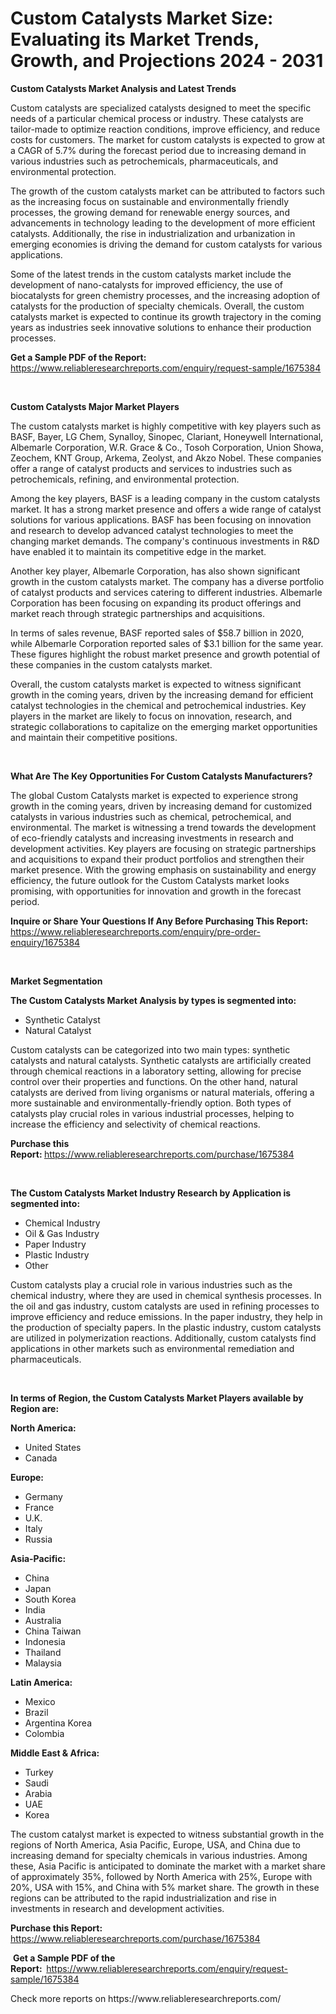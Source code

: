 <p><h1>Custom Catalysts Market Size: Evaluating its Market Trends, Growth, and Projections 2024 - 2031</h1></p><p><strong>Custom Catalysts Market Analysis and Latest Trends</strong></p>
<p><p>Custom catalysts are specialized catalysts designed to meet the specific needs of a particular chemical process or industry. These catalysts are tailor-made to optimize reaction conditions, improve efficiency, and reduce costs for customers. The market for custom catalysts is expected to grow at a CAGR of 5.7% during the forecast period due to increasing demand in various industries such as petrochemicals, pharmaceuticals, and environmental protection.</p><p>The growth of the custom catalysts market can be attributed to factors such as the increasing focus on sustainable and environmentally friendly processes, the growing demand for renewable energy sources, and advancements in technology leading to the development of more efficient catalysts. Additionally, the rise in industrialization and urbanization in emerging economies is driving the demand for custom catalysts for various applications.</p><p>Some of the latest trends in the custom catalysts market include the development of nano-catalysts for improved efficiency, the use of biocatalysts for green chemistry processes, and the increasing adoption of catalysts for the production of specialty chemicals. Overall, the custom catalysts market is expected to continue its growth trajectory in the coming years as industries seek innovative solutions to enhance their production processes.</p></p>
<p><strong>Get a Sample PDF of the Report:&nbsp;</strong> <a href="https://www.reliableresearchreports.com/enquiry/request-sample/1675384">https://www.reliableresearchreports.com/enquiry/request-sample/1675384</a></p>
<p>&nbsp;</p>
<p><strong>Custom Catalysts Major Market Players</strong></p>
<p><p>The custom catalysts market is highly competitive with key players such as BASF, Bayer, LG Chem, Synalloy, Sinopec, Clariant, Honeywell International, Albemarle Corporation, W.R. Grace & Co., Tosoh Corporation, Union Showa, Zeochem, KNT Group, Arkema, Zeolyst, and Akzo Nobel. These companies offer a range of catalyst products and services to industries such as petrochemicals, refining, and environmental protection.</p><p>Among the key players, BASF is a leading company in the custom catalysts market. It has a strong market presence and offers a wide range of catalyst solutions for various applications. BASF has been focusing on innovation and research to develop advanced catalyst technologies to meet the changing market demands. The company's continuous investments in R&D have enabled it to maintain its competitive edge in the market.</p><p>Another key player, Albemarle Corporation, has also shown significant growth in the custom catalysts market. The company has a diverse portfolio of catalyst products and services catering to different industries. Albemarle Corporation has been focusing on expanding its product offerings and market reach through strategic partnerships and acquisitions.</p><p>In terms of sales revenue, BASF reported sales of $58.7 billion in 2020, while Albemarle Corporation reported sales of $3.1 billion for the same year. These figures highlight the robust market presence and growth potential of these companies in the custom catalysts market.</p><p>Overall, the custom catalysts market is expected to witness significant growth in the coming years, driven by the increasing demand for efficient catalyst technologies in the chemical and petrochemical industries. Key players in the market are likely to focus on innovation, research, and strategic collaborations to capitalize on the emerging market opportunities and maintain their competitive positions.</p></p>
<p>&nbsp;</p>
<p><strong>What Are The Key Opportunities For Custom Catalysts Manufacturers?</strong></p>
<p><p>The global Custom Catalysts market is expected to experience strong growth in the coming years, driven by increasing demand for customized catalysts in various industries such as chemical, petrochemical, and environmental. The market is witnessing a trend towards the development of eco-friendly catalysts and increasing investments in research and development activities. Key players are focusing on strategic partnerships and acquisitions to expand their product portfolios and strengthen their market presence. With the growing emphasis on sustainability and energy efficiency, the future outlook for the Custom Catalysts market looks promising, with opportunities for innovation and growth in the forecast period.</p></p>
<p><strong>Inquire or Share Your Questions If Any Before Purchasing This Report:</strong> <a href="https://www.reliableresearchreports.com/enquiry/pre-order-enquiry/1675384">https://www.reliableresearchreports.com/enquiry/pre-order-enquiry/1675384</a></p>
<p>&nbsp;</p>
<p><strong>Market Segmentation</strong></p>
<p><strong>The Custom Catalysts Market Analysis by types is segmented into:</strong></p>
<p><ul><li>Synthetic Catalyst</li><li>Natural Catalyst</li></ul></p>
<p><p>Custom catalysts can be categorized into two main types: synthetic catalysts and natural catalysts. Synthetic catalysts are artificially created through chemical reactions in a laboratory setting, allowing for precise control over their properties and functions. On the other hand, natural catalysts are derived from living organisms or natural materials, offering a more sustainable and environmentally-friendly option. Both types of catalysts play crucial roles in various industrial processes, helping to increase the efficiency and selectivity of chemical reactions.</p></p>
<p><strong>Purchase this Report:&nbsp;</strong><a href="https://www.reliableresearchreports.com/purchase/1675384">https://www.reliableresearchreports.com/purchase/1675384</a></p>
<p>&nbsp;</p>
<p><strong>The Custom Catalysts Market Industry Research by Application is segmented into:</strong></p>
<p><ul><li>Chemical Industry</li><li>Oil & Gas Industry</li><li>Paper Industry</li><li>Plastic Industry</li><li>Other</li></ul></p>
<p><p>Custom catalysts play a crucial role in various industries such as the chemical industry, where they are used in chemical synthesis processes. In the oil and gas industry, custom catalysts are used in refining processes to improve efficiency and reduce emissions. In the paper industry, they help in the production of specialty papers. In the plastic industry, custom catalysts are utilized in polymerization reactions. Additionally, custom catalysts find applications in other markets such as environmental remediation and pharmaceuticals.</p></p>
<p>&nbsp;</p>
<p><strong>In terms of Region, the Custom Catalysts Market Players available by Region are:</strong></p>
<p>
    <p> <strong> North America: </strong>
        <ul>
            <li>United States</li>
            <li>Canada</li>
        </ul>
        </p> 
    <p> <strong> Europe: </strong>
        <ul>
            <li>Germany</li>
            <li>France</li>
            <li>U.K.</li>
            <li>Italy</li>
            <li>Russia</li>
        </ul>
        </p> 
    <p> <strong> Asia-Pacific: </strong>
        <ul>
            <li>China</li>
            <li>Japan</li>
            <li>South Korea</li>
            <li>India</li>
            <li>Australia</li>
            <li>China Taiwan</li>
            <li>Indonesia</li>
            <li>Thailand</li>
            <li>Malaysia</li>
        </ul>
        </p> 
    <p> <strong> Latin America: </strong>
        <ul>
            <li>Mexico</li>
            <li>Brazil</li>
            <li>Argentina Korea</li>
            <li>Colombia</li>
        </ul>
        </p> 
    <p> <strong> Middle East & Africa: </strong>
        <ul>
            <li>Turkey</li>
            <li>Saudi</li>
            <li>Arabia</li>
            <li>UAE</li>
            <li>Korea</li>
        </ul>
    </p>
    </p>
<p><p>The custom catalyst market is expected to witness substantial growth in the regions of North America, Asia Pacific, Europe, USA, and China due to increasing demand for specialty chemicals in various industries. Among these, Asia Pacific is anticipated to dominate the market with a market share of approximately 35%, followed by North America with 25%, Europe with 20%, USA with 15%, and China with 5% market share. The growth in these regions can be attributed to the rapid industrialization and rise in investments in research and development activities.</p></p>
<p><strong>Purchase this Report: </strong><a href="https://www.reliableresearchreports.com/purchase/1675384">https://www.reliableresearchreports.com/purchase/1675384</a></p>
<p>&nbsp;<strong>Get a Sample PDF of the Report:&nbsp;&nbsp;</strong><a href="https://www.reliableresearchreports.com/enquiry/request-sample/1675384">https://www.reliableresearchreports.com/enquiry/request-sample/1675384</a></p>
<p><strong></strong></p>
<p>Check more reports on https://www.reliableresearchreports.com/</p>